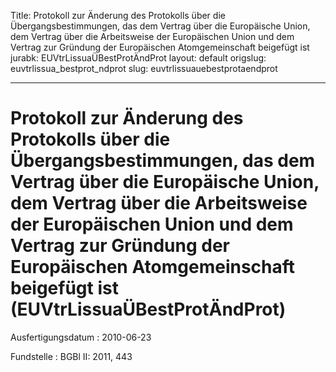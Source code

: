 Title: Protokoll zur Änderung des Protokolls über die Übergangsbestimmungen, das dem
  Vertrag über die Europäische Union, dem Vertrag über die Arbeitsweise der Europäischen
  Union und dem Vertrag zur Gründung der Europäischen Atomgemeinschaft beigefügt ist
jurabk: EUVtrLissuaÜBestProtÄndProt
layout: default
origslug: euvtrlissua_bestprot_ndprot
slug: euvtrlissuauebestprotaendprot

---

# Protokoll zur Änderung des Protokolls über die Übergangsbestimmungen, das dem Vertrag über die Europäische Union, dem Vertrag über die Arbeitsweise der Europäischen Union und dem Vertrag zur Gründung der Europäischen Atomgemeinschaft beigefügt ist (EUVtrLissuaÜBestProtÄndProt)

Ausfertigungsdatum
:   2010-06-23

Fundstelle
:   BGBl II: 2011, 443


